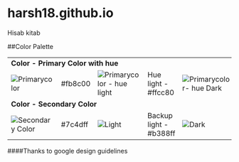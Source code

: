 harsh18.github.io
=================
Hisab kitab


##Color Palette
<table>
	<tr>
		<td colspan="6"><b>Color - Primary Color with hue<b/></td>
	</tr>
	<tr>
		<td vertical-align="middle"><img src="http://i61.tinypic.com/2h73zn6.jpg" alt="Primarycolor"/></td>
		<td>#fb8c00</td>
		<td vertical-align="middle"><img src="http://i58.tinypic.com/etz11j.jpg" alt="Primarycolor - hue light"/></td>
		<td>Hue light - #ffcc80</td>
		<td vertical-align="middle"><img src="http://i61.tinypic.com/2lt5zf4.jpg" alt="Primarycolor- hue Dark"/></td>
		<td>Hue dark - #ef6c00</td>
	</tr>
	<tr>
		<td colspan="6"><b>Color - Secondary Color<b/></td>
	</tr>
	<tr>
		<td vertical-align="middle"><img src="http://i59.tinypic.com/2d7egib.jpg" alt="Secondary Color"/></td>
		<td>#7c4dff</td>
		<td vertical-align="middle"><img src="http://i57.tinypic.com/2u72eio.jpg" alt="Light"/></td>
		<td>Backup light - #b388ff</td>
		<td vertical-align="middle"><img src="http://i62.tinypic.com/35k61ck.jpg" alt="Dark"/></td>
		<td>Backup Dark - #651fff</td>
	</tr>
</table>

####Thanks to google design guidelines
